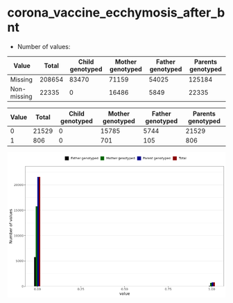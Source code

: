 # corona_vaccine_ecchymosis_after_bnt
- Number of values:

| Value | Total | Child genotyped | Mother genotyped | Father genotyped | Parents genotyped |
| ----- | ----- | --------------- | ---------------- | ---------------- |---------------- |
| Missing | 208654 | 83470 | 71159 | 54025 | 125184 |
| Non-missing | 22335 | 0 | 16486 | 5849 | 22335 |

| Value | Total | Child genotyped | Mother genotyped | Father genotyped | Parents genotyped |
| ----- | ----- | --------------- | ---------------- | ---------------- |---------------- |
| 0 | 21529 | 0 | 15785 | 5744 | 21529 |
| 1 | 806 | 0 | 701 | 105 | 806 |



![](corona_vaccine_ecchymosis_after_bnt_n.png)



